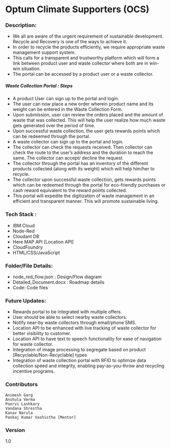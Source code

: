 # Optum Climate Supporters (OCS)


### Description:
- We all are aware of the urgent requirement of sustainable development. Recycle and Recovery is one of the ways to achieve it.
- In order to recycle the products efficiently, we require appropriate waste management support system.
- This calls for a transparent and trustworthy platform which will form a link between product user and waste collector where both are in win-win situation. 
- The portal can be accessed by a product user or a waste collector.

##### Waste Collection Portal : Steps
- A product User can sign up to the portal and login. 
- The user can now place a new order wherein product name and its weight can be entered in the Waste Collection Form. 
- Upon submission, user can review the orders placed and the amount of waste that was collected. This will help the user realize how much waste gets generated over the period of time.
- Upon successful waste collection, the user gets rewards points which can be redeemed through the portal.
- A waste collector can sign up to the portal and login. 
- The collector can check the requests received. Then collector can check the route to the user’s address and the duration to reach the same. The collector can accept/ decline the request. 
- The collector through the portal has an inventory of the different products collected (along with its weight) which will help him/her to recycle.
- The collector upon successful waste collection, gets rewards points which can be redeemed through the portal for eco-friendly purchases or cash reward equivalent to the reward points collected.
- This portal will expedite the digitization of waste management in an efficient and transparent manner. This will promote sustainable living.

### Tech Stack :
- IBM Cloud
- Node-Red
- Cloudant DB
- Here MAP API [Location API]
- CloudFoundry
- HTML/CSS/JavaScript


### Folder/File Details:
- node_red_flow.json : Design/Flow diagram
- Detailed_Document.docx : Roadmap details
- Code: Code files


### Future Updates:
- Rewards portal to be integrated with multiple offers.
- User should be able to select nearby waste collectors.
- Notify near-by waste collectors through email/phone SMS.
- Location API to be enhanced with live tracking of waste collector for better visibility to customer.
- Location API to have text to speech functionality for ease of navigation for waste collector.
- Integration of image processing to segregate based on product [Recyclable/Non-Recyclable] types
- Integration of waste collection portal with RFID to optimize data collection speed and integrity, enabling pay-as-you-throw and recycling incentive programs.


### Contributors
```
Animesh Garg
Anshula Verma
Poorvi Lashkary
Vandana Shrestha
Kanav Narula
Pankaj Kumar Vashistha [Mentor]
```

### Version
1.0
